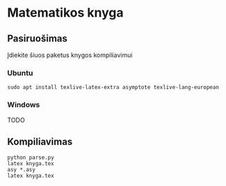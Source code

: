 # Matematikos knyga

## Pasiruošimas

Įdiekite šiuos paketus knygos kompiliavimui

### Ubuntu

```shell
sudo apt install texlive-latex-extra asymptote texlive-lang-european
```

### Windows

TODO

## Kompiliavimas

```shell
python parse.py
latex knyga.tex
asy *.asy
latex knyga.tex
```
